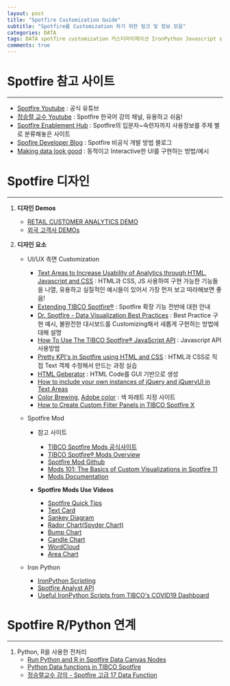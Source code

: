 ```yaml
---  
layout: post  
title: "Spotfire Customization Guide"
subtitle: "Spotfire를 Customization 하기 위한 링크 및 정보 모음"  
categories: DATA
tags: DATA spotfire customization 커스터마이제이션 IronPython Javascript side panel
comments: true  
---  
```


# Spotfire 참고 사이트
---
- [Spotfire Youtube](https://www.youtube.com/user/TibcoSpotfire/videos) : 공식 유튜브
- [정승렬 교수 Youtube](https://www.youtube.com/c/%EC%A0%95%EC%8A%B9%EB%A0%AC/videos) : Spotfire 한국어 강의 채널, 유용하고 쉬움!
- [Spotfire Enablement Hub](https://community.tibco.com/wiki/spotfire-enablement-hub) : Spotfire의 입문자~숙련자까지 사용정보를 주제 별로 분류해놓은 사이트
- [Spofire Developer Blog](https://spotfired.blogspot.com/2014/02/exporting-to-excel-from-client-only.html) : 
Spotfire 비공식 개발 방법 블로그
- [Making data look good](https://community.tibco.com/feed-items/making-data-look-good) : 동적이고 Interactive한 UI를 구현하는 방법/예시


# Spotfire 디자인
---
1. **디자인 Demos**
    - [RETAIL CUSTOMER  ANALYTICS
 DEMO](https://demo.spotfire.cloud.tibco.com/spotfire/wp/analysis?file=/Public/Retail%20Customer%20Analytics/Retail%20Customer%20Analytics%20%28No%20TDS%29&waid=eKDkpZrTjECl9344tkFad-0514384d80wyMO&wavid=0&options=13-1,10-1,9-1,5-0,6-0,17-0,11-1,12-1,14-1,1-0,3-0,18-0,7-0,15-0,19-0,4-1,2-1)
    - [외국 고객사 DEMOs](https://www.youtube.com/watch?v=OkEms9Tt9nw&list=PLknbq-WaCOiUEJ5esJcxdT2n9KxITH9W6&index=2)
2. **디자인 요소**

    - UI/UX 측면 Customization
        - [Text Areas to Increase Usability of Analytics through HTML, Javascript and CSS](https://community.tibco.com/wiki/using-spotfire-text-areas-increase-usability-analytics-through-html-javascript-and-css) : HTML과 CSS, JS 사용하여 구현 가능한 기능들을 나열, 유용하고 실질적인 예시들이 있어서 가장 먼저 보고 따라해보면 좋음!
        - [Extending TIBCO Spotfire®](https://community.tibco.com/wiki/extending-tibco-spotfire) : Spotfire 확장 기능 전반에 대한 안내
        - [Dr. Spotfire - Data Visualization Best Practices](https://www.youtube.com/watch?v=-JPIY6qltxw) : Best Practice 구현 예시, 불완전한 대시보드를 Customizing해서 새롭게 구현하는 방법에 대해 설명
        - [How To Use The TIBCO Spotfire® JavaScript API](https://community.tibco.com/wiki/how-use-tibco-spotfire-javascript-api) : Javascript API 사용방법
        - [Pretty KPI's in Spotfire using HTML and CSS](https://www.youtube.com/watch?v=VyfzqCu_pxs) : HTML과 CSS로 직접 Text 객체 수정해서 만드는 과정 실습
        - [HTML Geberator](https://www.tablesgenerator.com/html_tables#) : HTML Code를 GUI 기반으로 생성
        - [How to include your own instances of jQuery and jQueryUI in Text Areas](https://community.tibco.com/wiki/how-include-your-own-instances-jquery-and-jqueryui-text-areas)
        - [Color Brewing](https://colorbrewer2.org/#type=sequential&scheme=BuGn&n=3), [Adobe color](https://color.adobe.com/ko/create/color-wheel) : 색 파레트 지정 사이트
        - [How to Create Custom Filter Panels in TIBCO Spotfire X](https://www.youtube.com/watch?v=dCyk90WAAFc&list=PLkXZXEEEwIOHS7Z18FGg16q6w08zkizP4&index=9)

    - Spotfire Mod
        - 참고 사이트
            - [TIBCO Spotfire Mods 공식사이트](https://www.tibco.com/ko/products/tibco-spotfire/custom-analytics-apps-mods?page=0)
            - [TIBCO Spotfire® Mods Overview](https://community.tibco.com/wiki/tibco-spotfirer-mods-overview)
            - [Spotfire Mod Github](https://github.com/TIBCOSoftware/spotfire-mods)
            - [Mods 101: The Basics of Custom Visualizations in Spotfire 11](https://www.youtube.com/watch?v=XmeEAIYsYOw&list=PLknbq-WaCOiWeNXYXdc-zgosw9njjAyYe)
            - [Mods Documentation](https://tibcosoftware.github.io/spotfire-mods/docs/)

        - **Spotfire Mods Use Videos**
            - [Spotfire Quick Tips](https://www.youtube.com/watch?v=KbQpUXv335Q&list=PLknbq-WaCOiU95NPfj7jUeVOzVGBwnCUW&index=2)
            - [Text Card](https://www.youtube.com/watch?v=b2_gU46C4TQ&list=PLknbq-WaCOiU95NPfj7jUeVOzVGBwnCUW&index=3)
            - [Sankey Diagram](https://www.youtube.com/watch?v=KbQpUXv335Q&list=PLknbq-WaCOiU95NPfj7jUeVOzVGBwnCUW&index=2)
            - [Rador Chart(Spyder Chart)](https://www.youtube.com/watch?v=hkYVDlKyeMA&list=PLknbq-WaCOiU95NPfj7jUeVOzVGBwnCUW&index=5)
            - [Bump Chart](https://www.youtube.com/watch?v=jThZXXiW7yg&list=PLknbq-WaCOiU95NPfj7jUeVOzVGBwnCUW&index=6)
            - [Candle Chart](https://www.youtube.com/watch?v=edRjvrO52L4&list=PLknbq-WaCOiU95NPfj7jUeVOzVGBwnCUW&index=7)
            - [WordCloud](https://www.youtube.com/watch?v=Norc39iSCu8&list=PLknbq-WaCOiU95NPfj7jUeVOzVGBwnCUW&index=8)
            - [Area Chart](https://www.youtube.com/watch?v=0wnyr94FcYg&list=PLknbq-WaCOiU95NPfj7jUeVOzVGBwnCUW&index=9)

    - Iron Python
        - [IronPython Scripting](https://community.tibco.com/wiki/ironpython-scripting-tibco-spotfire)
        - [Spotfire Analyst API](https://docs.tibco.com/pub/doc_remote/sfire_dev/area/doc/api/TIB_sfire-analyst_api/Index.aspx?_ga=2.100716290.2045688560.1654419060-1977636396.1652686758)
        - [Useful IronPython Scripts from TIBCO's COVID19 Dashboard](https://community.tibco.com/wiki/useful-ironpython-scripts-tibcos-covid19-dashboard)



# Spotfire R/Python 연계
---
1. Python, R을 사용한 전처리
    - [Run Python and R in Spotfire Data Canvas Nodes](https://www.youtube.com/watch?v=z3uhOBmraak&list=PLknbq-WaCOiU95NPfj7jUeVOzVGBwnCUW&index=22)
    - [Python Data functions in TIBCO Spotfire](https://community.tibco.com/wiki/python-data-functions-tibco-spotfire)
    - [정승렬교수 강의 - Spotfire 고급 17 Data Function](https://www.youtube.com/watch?v=GNsLx4d803E&list=PLpy_NIroiQ3ZA9agjUH_xlKLzplBWNwEj&index=17)


